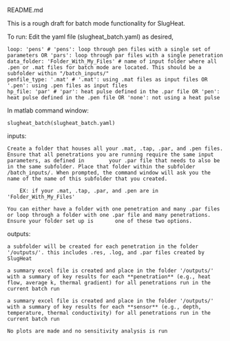 README.md

This is a rough draft for batch mode functionality for SlugHeat.

To run:
Edit the yaml file (slugheat_batch.yaml) as desired, 

   	loop: 'pens' # 'pens': loop through pen files with a single set of parameters OR 'pars': loop through par files with a single penetration
	data_folder: 'Folder_With_My_Files' # name of input folder where all .pen or .mat files for batch mode are located. This should be a subfolder within "/batch_inputs/"
	penfile_type: '.mat' # '.mat': using .mat files as input files OR '.pen': using .pen files as input files
	hp_file: 'par' # 'par': heat pulse defined in the .par file OR 'pen': heat pulse defined in the .pen file OR 'none': not using a heat pulse

In matlab command window:
	
 	slugheat_batch(slugheat_batch.yaml)


inputs:
	
	Create a folder that houses all your .mat, .tap, .par, and .pen files. Ensure that all penetrations you are running require the same input parameters, as defined in 		your .par file that needs to also be in the same subfolder. Place that folder within the subfolder /batch_inputs/. When prompted, the command window will ask you the 		name of the name of this subfolder that you created.

		EX: if your .mat, .tap, .par, and .pen are in 'Folder_With_My_Files'

  	You can either have a folder with one penetration and many .par files or loop through a folder with one .par file and many penetrations. Ensure your folder set up is 		one of these two options. 
outputs:

	a subfolder will be created for each penetration in the folder '/outputs/'. this includes .res, .log, and .par files created by SlugHeat

	a summary excel file is created and place in the folder '/outputs/' with a summary of key results for each **penetration** (e.g., heat flow, average k, thermal gradient) for all penetrations run in the current batch run

	a summary excel file is created and place in the folder '/outputs/' with a summary of key results for each **sensor** (e.g., depth, temperature, thermal conductivity) for all penetrations run in the current batch run

	No plots are made and no sensitivity analysis is run
